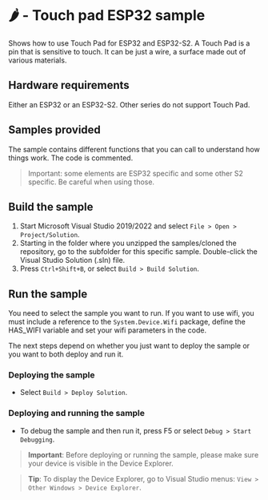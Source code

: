 # 🌶️ - Touch pad ESP32 sample

Shows how to use Touch Pad for ESP32 and ESP32-S2. A Touch Pad is a pin that is sensitive to touch. It can be just a wire, a surface made out of various materials.

## Hardware requirements

Either an ESP32 or an ESP32-S2. Other series do not support Touch Pad.

## Samples provided

The sample contains different functions that you can call to understand how things work. The code is commented.

> Important: some elements are ESP32 specific and some other S2 specific. Be careful when using those.

## Build the sample

1. Start Microsoft Visual Studio 2019/2022 and select `File > Open > Project/Solution`.
1. Starting in the folder where you unzipped the samples/cloned the repository, go to the subfolder for this specific sample. Double-click the Visual Studio Solution (.sln) file.
1. Press `Ctrl+Shift+B`, or select `Build > Build Solution`.

## Run the sample

You need to select the sample you want to run. If you want to use wifi, you must include a reference to the `System.Device.Wifi` package, define the HAS_WIFI variable and set your wifi parameters in the code.

The next steps depend on whether you just want to deploy the sample or you want to both deploy and run it.

### Deploying the sample

- Select `Build > Deploy Solution`.

### Deploying and running the sample

- To debug the sample and then run it, press F5 or select `Debug > Start Debugging`.

> **Important**: Before deploying or running the sample, please make sure your device is visible in the Device Explorer.

> **Tip**: To display the Device Explorer, go to Visual Studio menus: `View > Other Windows > Device Explorer`.
